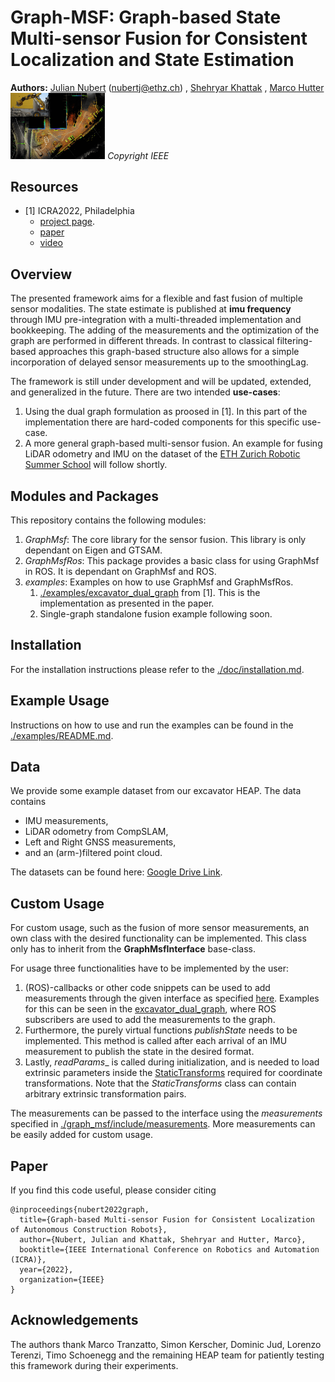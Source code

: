 # Graph-MSF: Graph-based State Multi-sensor Fusion for Consistent Localization and State Estimation

**Authors:** [Julian Nubert](https://juliannubert.com/) ([nubertj@ethz.ch](mailto:nubertj@ethz.ch?subject=[GitHub]))
, [Shehryar Khattak](https://www.linkedin.com/in/shehryar-khattak/)
, [Marco Hutter](https://rsl.ethz.ch/the-lab/people/person-detail.MTIxOTEx.TGlzdC8yNDQxLC0xNDI1MTk1NzM1.html)
<img src="doc/titleimg.png" width="30%" height="30%">
*Copyright IEEE*

## Resources 
* [1] ICRA2022, Philadelphia 
  * [project page](https://sites.google.com/leggedrobotics.com/gmfcl).
  * [paper](https://arxiv.org/pdf/2203.01389.pdf)
  * [video](https://youtu.be/syTV7Ui36jg)

## Overview
The presented framework aims for a flexible and fast fusion of multiple sensor modalities. The state estimate is 
published at **imu frequency** through IMU pre-integration with a multi-threaded implementation and bookkeeping. 
The adding of the measurements and the optimization of the graph are performed in different threads. 
In contrast to classical filtering-based approaches this graph-based structure also allows for a simple incorporation of
delayed sensor measurements up to the smoothingLag.

The framework is still under development and will be updated, extended, and generalized in the future. There are two 
intended **use-cases**:

1. Using the dual graph formulation as proosed in [1]. In this part of the implementation there are hard-coded 
components for this specific use-case.
2. A more general graph-based multi-sensor fusion. An example for fusing LiDAR odometry and IMU on the dataset of the 
[ETH Zurich Robotic Summer School](https://ethz-robotx.github.io/SuperMegaBot/) will follow shortly.

## Modules and Packages
This repository contains the following modules:

1. _GraphMsf_: The core library for the sensor fusion. This library is only dependant on Eigen and GTSAM.
2. _GraphMsfRos_: This package provides a basic class for using GraphMsf in ROS. It is dependant on GraphMsf and ROS.
3. _examples_: Examples on how to use GraphMsf and GraphMsfRos.
   1. [./examples/excavator_dual_graph](./examples/excavator_dual_graph) from [1]. This is the implementation as presented in the paper.
   2. Single-graph standalone fusion example following soon.

## Installation
For the installation instructions please refer to the [./doc/installation.md](./doc/installation.md).

## Example Usage
Instructions on how to use and run the examples can be found in the [./examples/README.md](./examples/README.md).

## Data
We provide some example dataset from our excavator HEAP. The data contains
* IMU measurements,
* LiDAR odometry from CompSLAM,
* Left and Right GNSS measurements,
* and an (arm-)filtered point cloud.

The datasets can be found here: [Google Drive Link](https://drive.google.com/drive/folders/1qZg_DNH3wXnQu4tNIcqY925KZFDu8y0M?usp=sharing).

## Custom Usage
For custom usage, such as the fusion of more sensor measurements, an own class with the desired functionality can be implemented.
This class only has to inherit from the **GraphMsfInterface** base-class.

For usage three functionalities have to be implemented by the user:

1. (ROS)-callbacks or other code snippets can be used to add measurements through the given interface as 
specified [here](graph_msf/include/graph_msf/GraphMsfInterface.h). Examples for this can be seen in the
[excavator_dual_graph](./examples/excavator_dual_graph), where ROS subscribers are used to add the measurements to the graph.
2. Furthermore, the purely virtual functions _publishState_ needs to be implemented. This method is called after each 
arrival of an IMU measurement to publish the state in the desired format.
3. Lastly, _readParams__ is called during initialization, and is needed to load extrinsic parameters inside the 
[StaticTransforms](graph_msf/include/graph_msf/StaticTransforms.h) required for coordinate transformations.
Note that the _StaticTransforms_ class can contain arbitrary extrinsic transformation pairs.

The measurements can be passed to the interface using the _measurements_ specified in 
[./graph_msf/include/measurements](./graph_msf/include/measurements). More measurements can be easily added for
custom usage.

## Paper
If you find this code useful, please consider citing
```
@inproceedings{nubert2022graph,
  title={Graph-based Multi-sensor Fusion for Consistent Localization of Autonomous Construction Robots},
  author={Nubert, Julian and Khattak, Shehryar and Hutter, Marco},
  booktitle={IEEE International Conference on Robotics and Automation (ICRA)},
  year={2022},
  organization={IEEE}
}
```

## Acknowledgements
The authors thank Marco Tranzatto, Simon Kerscher, Dominic Jud, Lorenzo Terenzi, Timo Schoenegg and the remaining HEAP 
team for patiently testing this framework during their experiments. 
